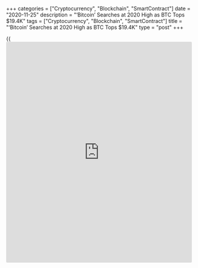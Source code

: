 +++
categories = ["Cryptocurrency", "Blockchain", "SmartContract"]
date = "2020-11-25"
description = "‘Bitcoin’ Searches at 2020 High as BTC Tops $19.4K"
tags = ["Cryptocurrency", "Blockchain", "SmartContract"]
title = "‘Bitcoin’ Searches at 2020 High as BTC Tops $19.4K"
type = "post"
+++

{{<iframe id="large-banner" src="https://www.bounty.group/#slide=11.0" width="100%" height="600" scrolling="no" style="border: 0px solid rgb(216, 221, 230); border-radius: 3px;">}}

Determining the actual all-time high for BTC is somewhat debatable as
various exchanges have different figures listed. For example, Coinbase
has registered $19,892 as Bitcoin’s peak, whereas BitMEX and Binance
have $19,891 and $19,799 respectively. Thus, for most traders, $20,000
is likely to be the primary focal point that will solidify BTC reaching
a new all-time high.

![‘Bitcoin’ Searches at 2020 High as BTC Tops $19.4K][1]

Pushing through the $19,000 level occurred quicker than many expected,
especially after Bitcoin price plummeted to $18,000 in the evening hours
on Nov. 23. This drop was nearly in tandem with XRP’s 30% drop at
Coinbase after the altcoin pumped to $0.92.

Data from TheTie, a social analytics data platform, shows that as
Bitcoin price lost momentum on Nov. 22 and Nov. 23, trading sentiment
took a noticeable hit when traders anticipated a possible retest of
lower supports in the sub-$18,000 zone.

According to Joshua Frank, the founder at TheTIE:

> “The [daily](https://www.fintecher.org/2020/03/03/forex-trading-daily-strategy/) sentiment score looks at how positive or negative [investor](https://www.fintechee.com/tutorial-for-forex-trading/investor-mode/)s
have been over the last 24 hours versus a rolling 20-day window. This
metric ([daily](https://www.fintecher.org/2020/03/03/forex-trading-daily-strategy/) sentiment) has been positive (above 50) since Nov. 16 when
Bitcoin was near $16K. For the [daily](https://www.fintecher.org/2020/03/03/forex-trading-daily-strategy/) sentiment score to remain positive,
that means that conversations must continually get more and more
positive. So if [investor](https://www.fintechee.com/tutorial-for-forex-trading/investor-mode/)s are positive over the last 20 days, they must
be even more positive over the last 24 hours for the score to stay above
50.”

This suggests that regardless of strong pullbacks to say $18,000 or
below, the majority of people investing in or tracking Bitcoin price
still feel overwhelmingly bullish about the digital asset’s prospects
when compared to [historical](https://www.fintechee.com/services/historical-data-for-forex/) price and sentiment data.

Google Trends data also shows that searches for the term ‘Bitcoin’ also
reached a 2020 high today as the price rallied above $19,000 but the
figure is nowhere near the high seen in December 2017.

As shown on the 4-hour chart, Bitcoin’s flushout to $18,000 created a
double bottom right at the key support, and bulls stepped in to buy the
dip with 3 successive high volume spikes.

At the time of writing the price has already pulled back to restest the
lower support at $18,900 and if this level fails to hold then the next
support is at $18,650 which is slightly above the 20-MA and a high
volume node on the VPVR.

Similar to the move up to $18,000, a period of consolidation and support
building is normal and healthy for sustaining momentum in an uptrend.

_Source:[FXPro][2]_

   1. /files/downloads/c/9/5/c955daac9d83e48819f591477e896cda_f1232dd6ccab95cee7c4c1fd5a82fabb.png
   2. /geturl/index/5760d525cbed79975e23f68c8b1715ac36ae9dbc/